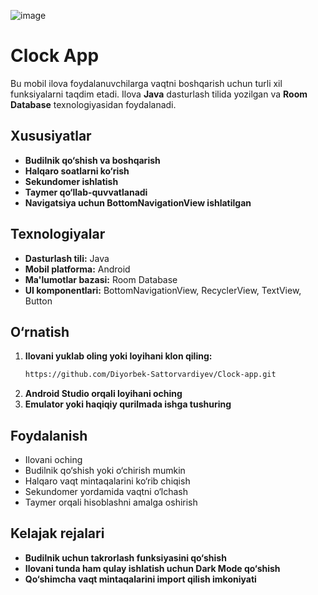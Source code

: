 
![image](https://github.com/user-attachments/assets/61e342b8-a673-4b29-accd-b278e8a8bf6f)

# Clock App

Bu mobil ilova foydalanuvchilarga vaqtni boshqarish uchun turli xil funksiyalarni taqdim etadi. Ilova **Java** dasturlash tilida yozilgan va **Room Database** texnologiyasidan foydalanadi.

## Xususiyatlar
- **Budilnik qo‘shish va boshqarish**
- **Halqaro soatlarni ko‘rish**
- **Sekundomer ishlatish**
- **Taymer qo‘llab-quvvatlanadi**
- **Navigatsiya uchun BottomNavigationView ishlatilgan**

## Texnologiyalar
- **Dasturlash tili:** Java
- **Mobil platforma:** Android
- **Ma'lumotlar bazasi:** Room Database
- **UI komponentlari:** BottomNavigationView, RecyclerView, TextView, Button

## O‘rnatish
1. **Ilovani yuklab oling yoki loyihani klon qiling:**
   ```sh
   https://github.com/Diyorbek-Sattorvardiyev/Clock-app.git
   ```
2. **Android Studio orqali loyihani oching**
3. **Emulator yoki haqiqiy qurilmada ishga tushuring**

## Foydalanish
- Ilovani oching
- Budilnik qo‘shish yoki o‘chirish mumkin
- Halqaro vaqt mintaqalarini ko‘rib chiqish
- Sekundomer yordamida vaqtni o‘lchash
- Taymer orqali hisoblashni amalga oshirish

## Kelajak rejalari
- **Budilnik uchun takrorlash funksiyasini qo‘shish**
- **Ilovani tunda ham qulay ishlatish uchun Dark Mode qo‘shish**
- **Qo‘shimcha vaqt mintaqalarini import qilish imkoniyati**



